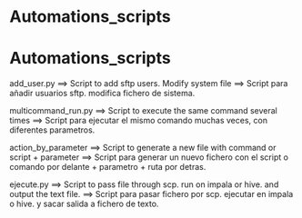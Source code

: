 # Automations_scripts

# Automations_scripts

add_user.py ==> Script to add sftp users. Modify system file
            ==> Script para añadir usuarios sftp. modifica fichero de sistema. 

multicommand_run.py ==> Script to execute the same command several times
                    ==> Script para ejecutar el mismo comando muchas veces, con diferentes parametros. 

action_by_parameter ==> Script to generate a new file with command or script + parameter
                    ==> Script para generar un nuevo fichero con el script o comando por delante + parametro + ruta por detras. 

ejecute.py ==> Script to pass file through scp. run on impala or hive. and output the text file.
           ==> Script para pasar fichero por scp. ejecutar en impala o hive. y sacar salida a fichero de texto. 
